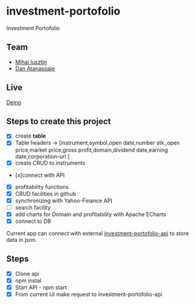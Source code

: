# investment-portofolio

Investment Portofolio

## Team

- [Mihai Iusztin](https://github.com/Mihai-Iusztin)
- [Dan Atanasoaie](https://github.com/AtanasoaieD)

## Live

[Demo](https://mihai-iusztin.github.io/investment-portofolio/)

## Steps to create this project

- [x] create **table**
- [x] Table headers -> [instrument,symbol,open date,number stk.,open price,market price,gross profit,domain,dividend date,earning date,corporation-url ]
- [x] create CRUD to instruments
- [x]connect with API

- [x] profitability functions
- [x] CRUD facilities in github
- [x] synchronizing with Yahoo-Finance API
- [ ] search facility
- [x] add charts for Domain and profitability with Apache ECharts
- [x] connect to DB

Current app can connect with external [investment-portofolio-api](https://github.com/Mihai-Iusztin/investment-portofolio-api) to store data in json.

## Steps

- [x] Clone api
- [x] npm instal
- [x] Start API - npm start
- [x] From current UI make request to investment-portofolio-api
